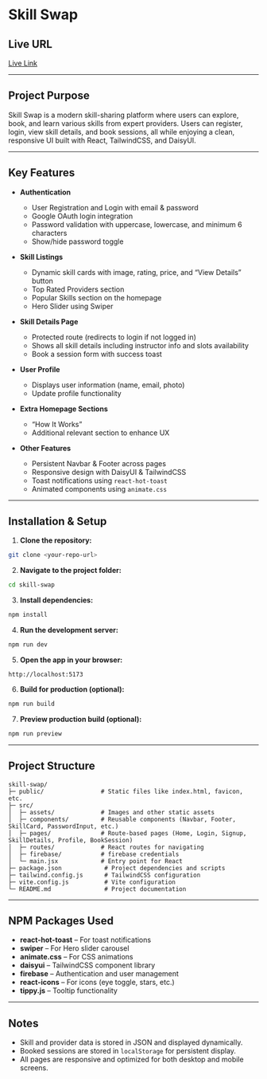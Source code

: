 # Skill Swap

## Live URL
[Live Link](https://skill-swap-one-opal.vercel.app/)

---

## Project Purpose
Skill Swap is a modern skill-sharing platform where users can explore, book, and learn various skills from expert providers. Users can register, login, view skill details, and book sessions, all while enjoying a clean, responsive UI built with React, TailwindCSS, and DaisyUI.

---

## Key Features

- **Authentication**
  - User Registration and Login with email & password
  - Google OAuth login integration
  - Password validation with uppercase, lowercase, and minimum 6 characters
  - Show/hide password toggle

- **Skill Listings**
  - Dynamic skill cards with image, rating, price, and “View Details” button
  - Top Rated Providers section
  - Popular Skills section on the homepage
  - Hero Slider using Swiper

- **Skill Details Page**
  - Protected route (redirects to login if not logged in)
  - Shows all skill details including instructor info and slots availability
  - Book a session form with success toast

- **User Profile**
  - Displays user information (name, email, photo)
  - Update profile functionality

- **Extra Homepage Sections**
  - “How It Works”
  - Additional relevant section to enhance UX

- **Other Features**
  - Persistent Navbar & Footer across pages
  - Responsive design with DaisyUI & TailwindCSS
  - Toast notifications using `react-hot-toast`
  - Animated components using `animate.css`

---

## Installation & Setup

1. **Clone the repository:**
```bash
git clone <your-repo-url>
```

2. **Navigate to the project folder:**
```bash
cd skill-swap
```

3. **Install dependencies:**
```bash
npm install
```

4. **Run the development server:**
```bash
npm run dev
```

5. **Open the app in your browser:**
```
http://localhost:5173
```

6. **Build for production (optional):**
```bash
npm run build
```

7. **Preview production build (optional):**
```bash
npm run preview
```

---

## Project Structure

```
skill-swap/
├─ public/                # Static files like index.html, favicon, etc.
├─ src/
│  ├─ assets/             # Images and other static assets
│  ├─ components/         # Reusable components (Navbar, Footer, SkillCard, PasswordInput, etc.)
│  ├─ pages/              # Route-based pages (Home, Login, Signup, SkillDetails, Profile, BookSession)
│  ├─ routes/             # React routes for navigating
│  ├─ firebase/           # firebase credentials
│  └─ main.jsx            # Entry point for React
├─ package.json            # Project dependencies and scripts
├─ tailwind.config.js      # TailwindCSS configuration
├─ vite.config.js          # Vite configuration
└─ README.md               # Project documentation
```

---

## NPM Packages Used

- **react-hot-toast** – For toast notifications  
- **swiper** – For Hero slider carousel  
- **animate.css** – For CSS animations  
- **daisyui** – TailwindCSS component library  
- **firebase** – Authentication and user management  
- **react-icons** – For icons (eye toggle, stars, etc.)  
- **tippy.js** – Tooltip functionality  

---

## Notes

- Skill and provider data is stored in JSON and displayed dynamically.
- Booked sessions are stored in `localStorage` for persistent display.
- All pages are responsive and optimized for both desktop and mobile screens.


